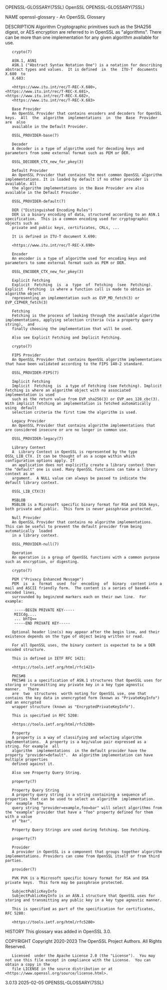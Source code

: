 OPENSSL-GLOSSARY(7SSL)							    OpenSSL							OPENSSL-GLOSSARY(7SSL)

NAME
       openssl-glossary - An OpenSSL Glossary

DESCRIPTION
       Algorithm
	   Cryptographic  primitives  such  as	the  SHA256  digest,  or AES encryption are referred to in OpenSSL as "algorithms". There can be more than one
	   implementation for any given algorithm available for use.

	   crypto(7)

       ASN.1, ASN1
	   ASN.1 ("Abstract Syntax Notation One") is a notation for describing abstract types and values.  It is defined  in  the  ITU-T  documents  X.680  to
	   X.683:

	   <https://www.itu.int/rec/T-REC-X.680>,		  <https://www.itu.int/rec/T-REC-X.681>,		<https://www.itu.int/rec/T-REC-X.682>,
	   <https://www.itu.int/rec/T-REC-X.683>

       Base Provider
	   An OpenSSL Provider that contains encoders and decoders for OpenSSL keys.  All  the	algorithm  implementations  in	the  Base  Provider  are  also
	   available in the Default Provider.

	   OSSL_PROVIDER-base(7)

       Decoder
	   A decoder is a type of algorithm used for decoding keys and parameters from some external format such as PEM or DER.

	   OSSL_DECODER_CTX_new_for_pkey(3)

       Default Provider
	   An OpenSSL Provider that contains the most common OpenSSL algorithm implementations. It is loaded by default if no other provider is available. All
	   the algorithm implementations in the Base Provider are also available in the Default Provider.

	   OSSL_PROVIDER-default(7)

       DER ("Distinguished Encoding Rules")
	   DER is a binary encoding of data, structured according to an ASN.1 specification.  This is a common encoding used for cryptographic objects such as
	   private and public keys, certificates, CRLs, ...

	   It is defined in ITU-T document X.690:

	   <https://www.itu.int/rec/T-REC-X.690>

       Encoder
	   An encoder is a type of algorithm used for encoding keys and parameters to some external format such as PEM or DER.

	   OSSL_ENCODER_CTX_new_for_pkey(3)

       Explicit Fetching
	   Explicit  Fetching  is  a  type  of	Fetching  (see	Fetching).  Explicit  Fetching	is where a function call is made to obtain an algorithm object
	   representing an implementation such as EVP_MD_fetch(3) or EVP_CIPHER_fetch(3)

       Fetching
	   Fetching is the process of looking through the available algorithm implementations, applying selection criteria (via a property query string),  and
	   finally choosing the implementation that will be used.

	   Also see Explicit Fetching and Implicit Fetching.

	   crypto(7)

       FIPS Provider
	   An OpenSSL Provider that contains OpenSSL algorithm implementations that have been validated according to the FIPS 140-2 standard.

	   OSSL_PROVIDER-FIPS(7)

       Implicit Fetching
	   Implicit  Fetching  is  a type of Fetching (see Fetching). Implicit Fetching is where an algorithm object with no associated implementation is used
	   such as the return value from EVP_sha256(3) or EVP_aes_128_cbc(3). With implicit fetching an implementation is fetched automatically using  default
	   selection criteria the first time the algorithm is used.

       Legacy Provider
	   An OpenSSL Provider that contains algorithm implementations that are considered insecure or are no longer in common use.

	   OSSL_PROVIDER-legacy(7)

       Library Context
	   A  Library Context in OpenSSL is represented by the type OSSL_LIB_CTX. It can be thought of as a scope within which configuration options apply. If
	   an application does not explicitly create a library context then the "default" one is used. Many OpenSSL functions can take a library context as an
	   argument.  A NULL value can always be passed to indicate the default library context.

	   OSSL_LIB_CTX(3)

       MSBLOB
	   MSBLOB is a Microsoft specific binary format for RSA and DSA keys, both private and public.	This form is never passphrase protected.

       Null Provider
	   An OpenSSL Provider that contains no algorithm implementations. This can be useful to prevent the default provider from being automatically	loaded
	   in a library context.

	   OSSL_PROVIDER-null(7)

       Operation
	   An operation is a group of OpenSSL functions with a common purpose such as encryption, or digesting.

	   crypto(7)

       PEM ("Privacy Enhanced Message")
	   PEM	is  a  format  used  for  encoding  of	binary	content into a mail and ASCII friendly form.  The content is a series of base64-encoded lines,
	   surrounded by begin/end markers each on their own line.  For example:

	    -----BEGIN PRIVATE KEY-----
	    MIICdg....
	    ... bhTQ==
	    -----END PRIVATE KEY-----

	   Optional header line(s) may appear after the begin line, and their existence depends on the type of object being written or read.

	   For all OpenSSL uses, the binary content is expected to be a DER encoded structure.

	   This is defined in IETF RFC 1421:

	   <https://tools.ietf.org/html/rfc1421>

       PKCS#8
	   PKCS#8 is a specification of ASN.1 structures that OpenSSL uses for storing or transmitting any private key in a key type agnostic  manner.	 There
	   are	two  structures	 worth noting for OpenSSL use, one that contains the key data in unencrypted form (known as "PrivateKeyInfo") and an encrypted
	   wrapper structure (known as "EncryptedPrivateKeyInfo").

	   This is specified in RFC 5208:

	   <https://tools.ietf.org/html/rfc5208>

       Property
	   A property is a way of classifying and selecting algorithm implementations.	A property is a key/value pair expressed as a string. For example  all
	   algorithm  implementations  in the default provider have the property "provider=default".  An algorithm implementation can have multiple properties
	   defined against it.

	   Also see Property Query String.

	   property(7)

       Property Query String
	   A property query string is a string containing a sequence of properties that can be used to select an algorithm  implementation.  For  example  the
	   query string "provider=example,foo=bar" will select algorithms from the "example" provider that have a "foo" property defined for them with a value
	   of "bar".

	   Property Query Strings are used during fetching. See Fetching.

	   property(7)

       Provider
	   A provider in OpenSSL is a component that groups together algorithm implementations. Providers can come from OpenSSL itself or from third parties.

	   provider(7)

       PVK PVK is a Microsoft specific binary format for RSA and DSA private keys.  This form may be passphrase protected.

       SubjectPublicKeyInfo
	   SubjectPublicKeyInfo is an ASN.1 structure that OpenSSL uses for storing and transmitting any public key in a key type agnostic manner.

	   This is specified as part of the specification for certificates, RFC 5280:

	   <https://tools.ietf.org/html/rfc5280>

HISTORY
       This glossary was added in OpenSSL 3.0.

COPYRIGHT
       Copyright 2020-2023 The OpenSSL Project Authors. All Rights Reserved.

       Licensed	 under the Apache License 2.0 (the "License").	You may not use this file except in compliance with the License.  You can obtain a copy in the
       file LICENSE in the source distribution or at <https://www.openssl.org/source/license.html>.

3.0.13									  2025-02-05							OPENSSL-GLOSSARY(7SSL)
